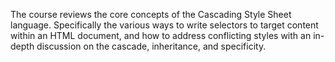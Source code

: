The course reviews the core concepts of the Cascading Style Sheet language. Specifically the various ways to write selectors to target content within an HTML document, and how to address conflicting styles with an in-depth discussion on the cascade, inheritance, and specificity. 
